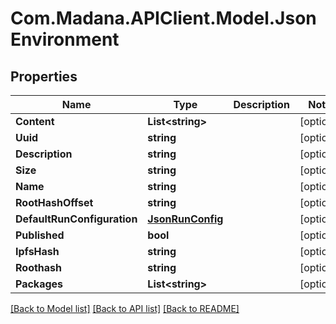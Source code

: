 
# Com.Madana.APIClient.Model.JsonEnvironment

## Properties

Name | Type | Description | Notes
------------ | ------------- | ------------- | -------------
**Content** | **List&lt;string&gt;** |  | [optional] 
**Uuid** | **string** |  | [optional] 
**Description** | **string** |  | [optional] 
**Size** | **string** |  | [optional] 
**Name** | **string** |  | [optional] 
**RootHashOffset** | **string** |  | [optional] 
**DefaultRunConfiguration** | [**JsonRunConfig**](JsonRunConfig.md) |  | [optional] 
**Published** | **bool** |  | [optional] 
**IpfsHash** | **string** |  | [optional] 
**Roothash** | **string** |  | [optional] 
**Packages** | **List&lt;string&gt;** |  | [optional] 

[[Back to Model list]](../README.md#documentation-for-models)
[[Back to API list]](../README.md#documentation-for-api-endpoints)
[[Back to README]](../README.md)

